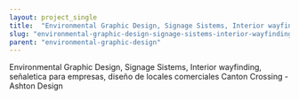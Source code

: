 ```yaml
---
layout: project_single
title:  "Environmental Graphic Design, Signage Sistems, Interior wayfinding, señaletica para empresas, diseño de locales comerciales Canton Crossing - Ashton Design"
slug: "environmental-graphic-design-signage-sistems-interior-wayfinding-senaletica-para-empresas-diseno-de-locales"
parent: "environmental-graphic-design"
---
```

Environmental Graphic Design, Signage Sistems, Interior wayfinding, señaletica para empresas, diseño de locales comerciales Canton Crossing - Ashton Design